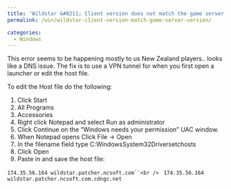 ```yaml
---
title: 'Wildstar &#8211; Client version does not match the game server version'
permalink: /win/wildstar-client-version-match-game-server-version/

categories:
  - Windows
---
```

This error seems to be happening mostly to us New Zealand players.. looks like a DNS issue. The fix is to use a VPN tunnel for when you first open a launcher or edit the host file.

To edit the Host file do the following:

  1. Click Start
  2. All Programs
  3. Accessories
  4. Right click Notepad and select Run as administrator
  5. Click Continue on the &#8220;Windows needs your permission&#8221; UAC window.
  6. When Notepad opens Click File -> Open
  7. In the filename field type C:WindowsSystem32Driversetchosts
  8. Click Open
  9. Paste in and save the host file:

`174.35.56.164 wildstar.patcher.ncsoft.com``<br />
` `174.35.56.164 wildstar.patcher.ncsoft.com.cdngc.net`

<p style="color: #333333">
